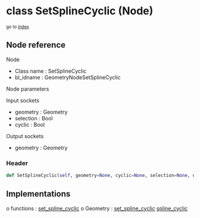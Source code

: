 # class SetSplineCyclic (Node)

<sub>go to [index](/docs/index.md)</sub>

## Node reference

Node
 - Class name : SetSplineCyclic
 - bl_idname : GeometryNodeSetSplineCyclic

Node parameters

Input sockets
 - geometry : Geometry
 - selection : Bool
 - cyclic : Bool

Output sockets
 - geometry : Geometry

### Header

``` python
def SetSplineCyclic(self, geometry=None, cyclic=None, selection=None, node_label=None, node_color=None):
```

## Implementations

o functions : [set_spline_cyclic](/docs/GeoNodes_classes/set_spline_cyclic.md)
o Geometry : [set_spline_cyclic](#set_spline_cyclic) [spline_cyclic](#spline_cyclic) 

